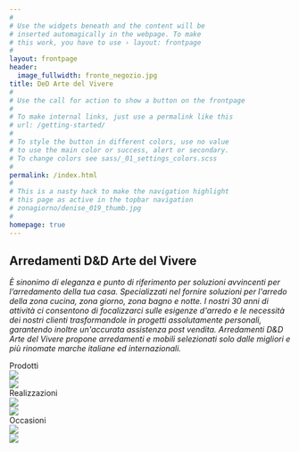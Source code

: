 ```yaml
---
#
# Use the widgets beneath and the content will be
# inserted automagically in the webpage. To make
# this work, you have to use › layout: frontpage
#
layout: frontpage
header:
  image_fullwidth: fronte_negozio.jpg
title: DeD Arte del Vivere
#
# Use the call for action to show a button on the frontpage
#
# To make internal links, just use a permalink like this
# url: /getting-started/
#
# To style the button in different colors, use no value
# to use the main color or success, alert or secondary.
# To change colors see sass/_01_settings_colors.scss
#
permalink: /index.html
#
# This is a nasty hack to make the navigation highlight
# this page as active in the topbar navigation
# zonagiorno/denise_019_thumb.jpg
#
homepage: true
---
```


## Arredamenti D&D Arte del Vivere
<em>È sinonimo di eleganza e punto di riferimento per soluzioni avvincenti  per l’arredamento della tua casa. Specializzati nel fornire soluzioni per l'arredo della zona cucina, zona giorno, zona bagno e notte. I nostri 30 anni di attività ci consentono di focalizzarci sulle esigenze d'arredo e le necessità dei nostri clienti trasformandole in progetti assolutamente personali, garantendo inoltre un'accurata assistenza post vendita. Arredamenti D&D Arte del Vivere propone arredamenti e mobili selezionati solo dalle migliori e più rinomate marche italiane ed internazionali.</em>

<div class="row">
  <div class="small-10 medium-4 small-centered medium-uncentered columns">
    <div class="image-hover-wrapper">
      <span class="image-hover-wrapper-banner">Prodotti</span>
        <a href="{{ site.url }}{{ site.baseurl }}/prodotti/">
          <div class="hide-for-small-only">
            <img src="{{ site.urlimg }}cucine_3x4.jpg">
          </div>
          <div class="show-for-small-only">
            <img src="{{ site.urlimg }}cucine_16x9.jpg">
          </div>
          <span class="image-hover-wrapper-reveal"/>
        </a>
    </div>
  </div>

  <div class="small-10 medium-4 small-centered medium-uncentered columns">
    <div class="image-hover-wrapper">
      <span class="image-hover-wrapper-banner">Realizzazioni</span>
        <a href="{{ site.url }}{{ site.baseurl }}/realizzazioni/">
          <div class="hide-for-small-only">
            <img src="{{ site.urlimg }}realizzazioni_3x4.jpg">
          </div>
          <div class="show-for-small-only">
            <img src="{{ site.urlimg }}realizzazioni_16x9.jpg">
          </div>
          <span class="image-hover-wrapper-reveal"/>
        </a>
    </div>
  </div>

  <div class="small-10 medium-4 small-centered medium-uncentered columns">
    <div class="image-hover-wrapper">
      <span class="image-hover-wrapper-banner">Occasioni</span>
        <a href="{{ site.url }}{{ site.baseurl }}/occasioni/" >
          <div class="hide-for-small-only">
            <img src="{{ site.urlimg }}occasioni_3x4.jpg">
          </div>
          <div class="show-for-small-only">
            <img src="{{ site.urlimg }}occasioni_16x9.jpg">
          </div>
          <span class="image-hover-wrapper-reveal"/>
        </a>
    </div>
  </div>
</div>
